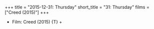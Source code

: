 +++
title = "2015-12-31: Thursday"
short_title = "31: Thursday"
films = ["Creed (2015)"]
+++


* Film: Creed (2015) {T} +
